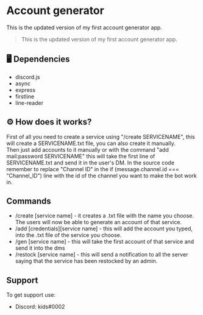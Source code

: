 # Account generator
This is the updated version of my first account generator app.
> This is the updated version of my first account generator app.


## 🖥️ Dependencies
- discord.js 
- async
- express
- firstline
- line-reader

## ⚙️ How does it works?
First of all you need to create a service using "/create SERVICENAME", this will create a SERVICENAME.txt file, you can also create it manually.  
Then just add accounts to it manually or with the command "add mail:password SERVICENAME" this will take the first line of SERVICENAME.txt and send it in the user's DM.
In the source code remember to replace "Channel ID" in the if (message.channel.id === "Channel_ID") line with the id of the channel you want to make the bot work in.  

## Commands 
- /create [service name] - it creates a .txt file with the name you choose. The users will now be able to generate an account of that service.  
- /add [credentials][service name] - this will add the account you typed, into the .txt file of the service you choose.  
- /gen [service name] - this will take the first account of that service and send it into the dms  
- /restock [service name] - this will send a notification to all the server saying that the service has been restocked by an admin.  

## Support

To get support use:
- Discord: kids#0002
